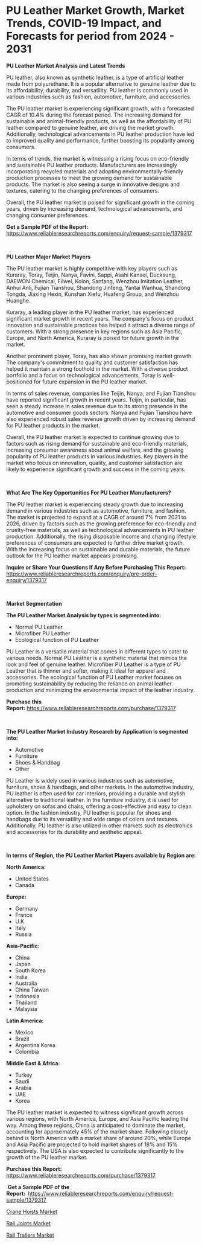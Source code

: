 <p><h1>PU Leather Market Growth, Market Trends, COVID-19 Impact, and Forecasts for period from 2024 - 2031</h1></p><p><strong>PU Leather Market Analysis and Latest Trends</strong></p>
<p><p>PU leather, also known as synthetic leather, is a type of artificial leather made from polyurethane. It is a popular alternative to genuine leather due to its affordability, durability, and versatility. PU leather is commonly used in various industries such as fashion, automotive, furniture, and accessories.</p><p>The PU leather market is experiencing significant growth, with a forecasted CAGR of 10.4% during the forecast period. The increasing demand for sustainable and animal-friendly products, as well as the affordability of PU leather compared to genuine leather, are driving the market growth. Additionally, technological advancements in PU leather production have led to improved quality and performance, further boosting its popularity among consumers.</p><p>In terms of trends, the market is witnessing a rising focus on eco-friendly and sustainable PU leather products. Manufacturers are increasingly incorporating recycled materials and adopting environmentally-friendly production processes to meet the growing demand for sustainable products. The market is also seeing a surge in innovative designs and textures, catering to the changing preferences of consumers.</p><p>Overall, the PU leather market is poised for significant growth in the coming years, driven by increasing demand, technological advancements, and changing consumer preferences.</p></p>
<p><strong>Get a Sample PDF of the Report:&nbsp;</strong> <a href="https://www.reliableresearchreports.com/enquiry/request-sample/1379317">https://www.reliableresearchreports.com/enquiry/request-sample/1379317</a></p>
<p>&nbsp;</p>
<p><strong>PU Leather Major Market Players</strong></p>
<p><p>The PU leather market is highly competitive with key players such as Kuraray, Toray, Teijin, Nanya, Favini, Sappi, Asahi Kansei, Ducksung, DAEWON Chemical, Filwel, Kolon, Sanfang, Wenzhou Imitation Leather, Anhui Anli, Fujian Tianshou, Shandong Jinfeng, Yantai Wanhua, Shandong Tongda, Jiaxing Hexin, Kunshan Xiefu, Huafeng Group, and Wenzhou Huanghe. </p><p>Kuraray, a leading player in the PU leather market, has experienced significant market growth in recent years. The company's focus on product innovation and sustainable practices has helped it attract a diverse range of customers. With a strong presence in key regions such as Asia Pacific, Europe, and North America, Kuraray is poised for future growth in the market.</p><p>Another prominent player, Toray, has also shown promising market growth. The company's commitment to quality and customer satisfaction has helped it maintain a strong foothold in the market. With a diverse product portfolio and a focus on technological advancements, Toray is well-positioned for future expansion in the PU leather market.</p><p>In terms of sales revenue, companies like Teijin, Nanya, and Fujian Tianshou have reported significant growth in recent years. Teijin, in particular, has seen a steady increase in sales revenue due to its strong presence in the automotive and consumer goods sectors. Nanya and Fujian Tianshou have also experienced robust sales revenue growth driven by increasing demand for PU leather products in the market.</p><p>Overall, the PU leather market is expected to continue growing due to factors such as rising demand for sustainable and eco-friendly materials, increasing consumer awareness about animal welfare, and the growing popularity of PU leather products in various industries. Key players in the market who focus on innovation, quality, and customer satisfaction are likely to experience significant growth and success in the coming years.</p></p>
<p>&nbsp;</p>
<p><strong>What Are The Key Opportunities For PU Leather Manufacturers?</strong></p>
<p><p>The PU leather market is experiencing steady growth due to increasing demand in various industries such as automotive, furniture, and fashion. The market is projected to expand at a CAGR of around 7% from 2021 to 2026, driven by factors such as the growing preference for eco-friendly and cruelty-free materials, as well as technological advancements in PU leather production. Additionally, the rising disposable income and changing lifestyle preferences of consumers are expected to further drive market growth. With the increasing focus on sustainable and durable materials, the future outlook for the PU leather market appears promising.</p></p>
<p><strong>Inquire or Share Your Questions If Any Before Purchasing This Report:</strong> <a href="https://www.reliableresearchreports.com/enquiry/pre-order-enquiry/1379317">https://www.reliableresearchreports.com/enquiry/pre-order-enquiry/1379317</a></p>
<p>&nbsp;</p>
<p><strong>Market Segmentation</strong></p>
<p><strong>The PU Leather Market Analysis by types is segmented into:</strong></p>
<p><ul><li>Normal PU Leather</li><li>Microfiber PU Leather</li><li>Ecological function of PU Leather</li></ul></p>
<p><p>PU Leather is a versatile material that comes in different types to cater to various needs. Normal PU Leather is a synthetic material that mimics the look and feel of genuine leather. Microfiber PU Leather is a type of PU Leather that is thinner and softer, making it ideal for apparel and accessories. The ecological function of PU Leather market focuses on promoting sustainability by reducing the reliance on animal leather production and minimizing the environmental impact of the leather industry.</p></p>
<p><strong>Purchase this Report:&nbsp;</strong><a href="https://www.reliableresearchreports.com/purchase/1379317">https://www.reliableresearchreports.com/purchase/1379317</a></p>
<p>&nbsp;</p>
<p><strong>The PU Leather Market Industry Research by Application is segmented into:</strong></p>
<p><ul><li>Automotive</li><li>Furniture</li><li>Shoes & Handbag</li><li>Other</li></ul></p>
<p><p>PU Leather is widely used in various industries such as automotive, furniture, shoes & handbags, and other markets. In the automotive industry, PU leather is often used for car interiors, providing a durable and stylish alternative to traditional leather. In the furniture industry, it is used for upholstery on sofas and chairs, offering a cost-effective and easy to clean option. In the fashion industry, PU leather is popular for shoes and handbags due to its versatility and wide range of colors and textures. Additionally, PU leather is also utilized in other markets such as electronics and accessories for its durability and aesthetic appeal.</p></p>
<p>&nbsp;</p>
<p><strong>In terms of Region, the PU Leather Market Players available by Region are:</strong></p>
<p>
    <p> <strong> North America: </strong>
        <ul>
            <li>United States</li>
            <li>Canada</li>
        </ul>
        </p> 
    <p> <strong> Europe: </strong>
        <ul>
            <li>Germany</li>
            <li>France</li>
            <li>U.K.</li>
            <li>Italy</li>
            <li>Russia</li>
        </ul>
        </p> 
    <p> <strong> Asia-Pacific: </strong>
        <ul>
            <li>China</li>
            <li>Japan</li>
            <li>South Korea</li>
            <li>India</li>
            <li>Australia</li>
            <li>China Taiwan</li>
            <li>Indonesia</li>
            <li>Thailand</li>
            <li>Malaysia</li>
        </ul>
        </p> 
    <p> <strong> Latin America: </strong>
        <ul>
            <li>Mexico</li>
            <li>Brazil</li>
            <li>Argentina Korea</li>
            <li>Colombia</li>
        </ul>
        </p> 
    <p> <strong> Middle East & Africa: </strong>
        <ul>
            <li>Turkey</li>
            <li>Saudi</li>
            <li>Arabia</li>
            <li>UAE</li>
            <li>Korea</li>
        </ul>
    </p>
    </p>
<p><p>The PU leather market is expected to witness significant growth across various regions, with North America, Europe, and Asia Pacific leading the way. Among these regions, China is anticipated to dominate the market, accounting for approximately 45% of the market share. Following closely behind is North America with a market share of around 20%, while Europe and Asia Pacific are projected to hold market shares of 18% and 15% respectively. The USA is also expected to contribute significantly to the growth of the PU leather market.</p></p>
<p><strong>Purchase this Report: </strong><a href="https://www.reliableresearchreports.com/purchase/1379317">https://www.reliableresearchreports.com/purchase/1379317</a></p>
<p>&nbsp;<strong>Get a Sample PDF of the Report:&nbsp;&nbsp;</strong><a href="https://www.reliableresearchreports.com/enquiry/request-sample/1379317">https://www.reliableresearchreports.com/enquiry/request-sample/1379317</a></p>
<p><strong></strong></p>
<p><p><a href="https://view.publitas.com/reportprime-1/crane-hoists-market-analysis-examines-its-scope-on-growth-opportunities-and-forecasted-trends-spanning-from-2023-to-2030/">Crane Hoists Market</a></p><p><a href="https://view.publitas.com/reportprime-1/rail-joints-market-a-comprehensive-report-of-its-market-share-growth-trends-2023-2030/">Rail Joints Market</a></p><p><a href="https://view.publitas.com/reportprime-1/rail-trailers-market-analysis-examines-its-scope-on-growth-opportunities-and-forecasted-trends-spanning-from-2023-to-2030/">Rail Trailers Market</a></p></p>